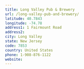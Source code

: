 ```yaml
---
title: Long Valley Pub & Brewery
url: /long-valley-pub-and-brewery/
latitude: 40.7843
longitude: -74.78
address1: 1 Fairmount Road
address2: 
city: Long Valley
state: New Jersey
code: 7853
country: United States
phone: 1-908-876-1122
website: 
---
```


